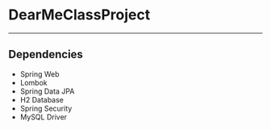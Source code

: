 # DearMeClassProject

---
## Dependencies

 * Spring Web
 * Lombok
 * Spring Data JPA
 * H2 Database 
 * Spring Security
 * MySQL Driver
